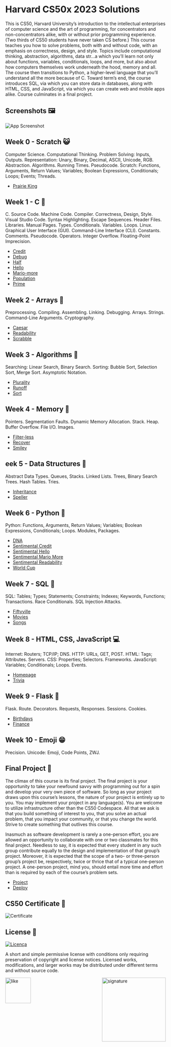 # Harvard CS50x 2023 Solutions 

This is CS50, Harvard University’s introduction to the intellectual enterprises of computer science and the art of programming, for concentrators and non-concentrators alike, with or without prior programming experience. (Two thirds of CS50 students have never taken CS before.) This course teaches you how to solve problems, both with and without code, with an emphasis on correctness, design, and style. Topics include computational thinking, abstraction, algorithms, data str…a which you’ll learn not only about functions, variables, conditionals, loops, and more, but also about how computers themselves work underneath the hood, memory and all. The course then transitions to Python, a higher-level language that you’ll understand all the more because of C. Toward term’s end, the course introduces SQL, via which you can store data in databases, along with HTML, CSS, and JavaScript, via which you can create web and mobile apps alike. Course culminates in a final project.

## Screenshots 🖼️

![App Screenshot](./assets/1.png)

## Week 0 - Scratch 😺

Computer Science. Computational Thinking. Problem Solving: Inputs, Outputs. Representation: Unary, Binary, Decimal, ASCII, Unicode, RGB. Abstraction. Algorithms. Running Times. Pseudocode. Scratch: Functions, Arguments, Return Values; Variables; Boolean Expressions, Conditionals; Loops; Events; Threads.

- [Prairie King](https://scratch.mit.edu/projects/917174564/)

## Week 1 - C 👅

C. Source Code. Machine Code. Compiler. Correctness, Design, Style. Visual Studio Code. Syntax Highlighting. Escape Sequences. Header Files. Libraries. Manual Pages. Types. Conditionals. Variables. Loops. Linux. Graphical User Interface (GUI). Command-Line Interface (CLI). Constants. Comments. Pseudocode. Operators. Integer Overflow. Floating-Point Imprecision.


- [Credit](./week_1/hello/hello.c)
- [Debug](./week_1/debug/debug.c)
- [Half](./week_1/half/half.c)
- [Hello](./week_1/hello/hello.c)
- [Mario-more](./week_1/mario-more/mario.c)
- [Population](./week_1/population/population.c)
- [Prime](./week_1/prime/prime.c)

## Week 2 - Arrays 🔑

Preprocessing. Compiling. Assembling. Linking. Debugging. Arrays. Strings. Command-Line Arguments. Cryptography.

- [Caesar](./week_2/caesar/caesar.c)
- [Readability](./week_2/readability/readability.c)
- [Scrabble](./week_2/scrabble/scrabble.c)

## Week 3 - Algorithms 🧮

Searching: Linear Search, Binary Search. Sorting: Bubble Sort, Selection Sort, Merge Sort. Asymptotic Notation.

- [Plurality](./week_3/plurality/plurality.c)
- [Runoff](./week_3/runoff/runoff.c)
- [Sort](./week_3/sort/)

## Week 4 - Memory 💾

Pointers. Segmentation Faults. Dynamic Memory Allocation. Stack. Heap. Buffer Overflow. File I/O. Images.

- [Filter-less](./week_4/filter-less/)
- [Recover](./week_4/recover/)
- [Smiley](./week_4/smiley/)

## eek 5 - Data Structures 🧱

Abstract Data Types. Queues, Stacks. Linked Lists. Trees, Binary Search Trees. Hash Tables. Tries.

- [Inheritance](./week_5/inheritance/)
- [Speller](./week_5/speller/)

## Week 6 - Python 🐍

Python: Functions, Arguments, Return Values; Variables; Boolean Expressions, Conditionals; Loops. Modules, Packages.

- [DNA](./week_6/dna/)
- [Sentimental Credit](./week_6/sentimental-credit/)
- [Sentimental Hello](./week_6/sentimental-hello/)
- [Sentimental Mario More](./week_6/sentimental-mario-more/)
- [Sentimental Readability](./week_6/sentimental-readability/)
- [World Cup](./week_6/world-cup/)

## Week 7 - SQL 🏦

SQL: Tables; Types; Statements; Constraints; Indexes; Keywords, Functions; Transactions. Race Conditionals. SQL Injection Attacks.

- [Fiftyville](./week_7/fiftyville/)
- [Movies](./week_7/movies/)
- [Songs](./week_7/songs/)

## Week 8 - HTML, CSS, JavaScript 💻

Internet: Routers; TCP/IP; DNS. HTTP: URLs, GET, POST. HTML: Tags; Attributes. Servers. CSS: Properties; Selectors. Frameworks. JavaScript: Variables; Conditionals; Loops. Events.

- [Homepage](./week_8/homepage/)
- [Trivia](./week_8/trivia/)

## Week 9 - Flask 📲

Flask. Route. Decorators. Requests, Responses. Sessions. Cookies.

- [Birthdays](./week_9/birthdays/)
- [Finance](./week_9/finance/)

## Week 10 - Emoji 😁

Precision. Unicode: Emoji, Code Points, ZWJ.

## Final Project 📃

The climax of this course is its final project. The final project is your opportunity to take your newfound savvy with programming out for a spin and develop your very own piece of software. So long as your project draws upon this course’s lessons, the nature of your project is entirely up to you. You may implement your project in any language(s). You are welcome to utilize infrastructure other than the CS50 Codespace. All that we ask is that you build something of interest to you, that you solve an actual problem, that you impact your community, or that you change the world. Strive to create something that outlives this course.

Inasmuch as software development is rarely a one-person effort, you are allowed an opportunity to collaborate with one or two classmates for this final project. Needless to say, it is expected that every student in any such group contribute equally to the design and implementation of that group’s project. Moreover, it is expected that the scope of a two- or three-person group’s project be, respectively, twice or thrice that of a typical one-person project. A one-person project, mind you, should entail more time and effort than is required by each of the course’s problem sets.

- [Project](./project/)
- [Deploy](https://shortlinks-vncsmnl.vercel.app/)

## CS50 Certificate 📑

![Certificate](./assets//CS50.png)

## License 📝

[![Licença](https://img.shields.io/github/license/mashape/apistatus?branch=master&label=License&logo=GitHub&logoColor=ffffff&labelColor=282828&color=informational&style=flat)](https://github.com/vncsmnl/CS50X/blob/main/LICENSE)

A short and simple permissive license with conditions only requiring preservation of copyright and license notices. Licensed works, modifications, and larger works may be distributed under different terms and without source code.

<div><img align="right" src="./assets/footer.gif" alt="signature" width="200"></div>
<div><img align="left" src="./assets/rate1_w.png" alt="like" width="80"></div>